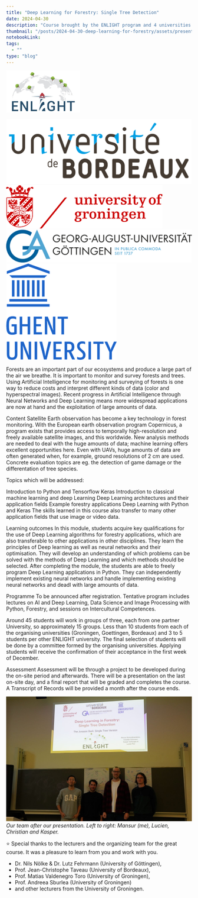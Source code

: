 ```yaml
---
title: "Deep Learning for Forestry: Single Tree Detection"
date: 2024-04-30
description: "Course brought by the ENLIGHT program and 4 universities. The course is aimed at students and professionals who want to learn how to use deep learning for forestry applications."
thumbnail: "/posts/2024-04-30-deep-learning-for-forestry/assets/presentation_photo.jpeg"
notebookLink:
tags:
  - ""
type: "blog"
---
```


<a class="text-center" 
href="https://enlight-eu.org/index.php/students/courses/1025-deep-learning-in-forestry">
<img src="./assets/enlight_logo.png" width="200"/>
</a>

<div class="flex justify-around flex-wrap gap-2">
    <a href="https://www.u-bordeaux.fr/en">
        <img src="./assets/uni_bordeaux.png" class="h-10 object-contain"/>
    </a>
    <a href="https://www.rug.nl">
        <img src="./assets/uni_groningen.png" class="h-10 object-contain"/>
    </a>
    <a href="https://www.uni-goettingen.de/en/">
        <img src="./assets/uni_goettingen.png" class="h-10 object-contain"/>
    </a>
    <a href="https://www.ugent.be/en">
        <img src="./assets/uni_gent.png" class="h-10 object-contain"/>
    </a>
</div>

Forests are an important part of our ecosystems and produce a large part of the air we breathe. It is important to monitor and survey forests and trees. Using Artificial Intelligence for monitoring and surveying of forests is one way to reduce costs and interpret different kinds of data (color and hyperspectral images). Recent progress in Artificial Intelligence through Neural Networks and Deep Learning means more widespread applications are now at hand and the exploitation of large amounts of data.

Content
Satellite Earth observation has become a key technology in forest monitoring. With the European earth observation program Copernicus, a program exists that provides access to temporally high-resolution and freely available satellite images, and this worldwide. New analysis methods are needed to deal with the huge amounts of data; machine learning offers excellent opportunities here. Even with UAVs, huge amounts of data are often generated when, for example, ground resolutions of 2 cm are used. Concrete evaluation topics are eg. the detection of game damage or the differentation of tree species.

Topics which will be addressed:

Introduction to Python and Tensorflow Keras
Introduction to classical machine learning and deep Learning
Deep Learning architectures and their application fields
Example forestry applications
Deep Learning with Python and Keras
The skills learned in this course also transfer to many other application fields that use image or video data.

Learning outcomes
In this module, students acquire key qualifications for the use of Deep Learning algorithms for forestry applications, which are also transferable to other applications in other disciplines. They learn the principles of Deep learning as well as neural networks and their optimisation. They will develop an understanding of which problems can be solved with the methods of Deep Learning and which methods should be selected. After completing the module, the students are able to freely program Deep Learning applications in Python. They can independently implement existing neural networks and handle implementing existing neural networks and deadl with large amounts of data.

Programme
To be announced after registration. Tentative program includes lectures on AI and Deep Learning, Data Science and Image Processing with Python, Forestry, and sessions on Intercultural Competences.

Around 45 students will work in groups of three, each from one partner University, so approximately 15 groups. Less than 10 students from each of the organising universities (Groningen, Goettingen, Bordeaux) and 3 to 5 students per other ENLIGHT university. The final selection of students will be done by a committee formed by the organising universities. Applying students will receive the confirmation of their acceptance in the first week of December.

Assessment
Assessment will be through a project to be developed during the on-site period and afterwards. There will be a presentation on the last on-site day, and a final report that will be graded and completes the course. A Transcript of Records will be provided a month after the course ends.

![Presentation](./assets/presentation_photo.jpeg)
_Our team after our presentation. Left to right: Mansur (me), Lucien, Christian and Kasper._

<aside>
⭐ Special thanks to the lecturers and the organizing team for the great course. It was a pleasure to learn from you and work with you.

- Dr. Nils Nölke & Dr. Lutz Fehrmann (University of Göttingen),
- Prof. Jean-Christophe Taveau (University of Bordeaux),
- Prof. Matias Valdenegro Toro (University of Groningen),
- Prof. Andreea Sburlea (University of Groningen)
- and other lecturers from the University of Groningen.
</aside>
